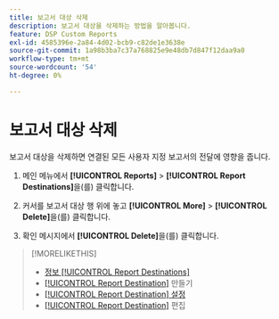 ```yaml
---
title: 보고서 대상 삭제
description: 보고서 대상을 삭제하는 방법을 알아봅니다.
feature: DSP Custom Reports
exl-id: 4585396e-2a84-4d02-bcb9-c82de1e3638e
source-git-commit: 1a98b3ba7c37a768825e9e48db7d847f12daa9a0
workflow-type: tm+mt
source-wordcount: '54'
ht-degree: 0%

---
```


# 보고서 대상 삭제

보고서 대상을 삭제하면 연결된 모든 사용자 지정 보고서의 전달에 영향을 줍니다.

1. 메인 메뉴에서 **[!UICONTROL Reports]** > **[!UICONTROL Report Destinations]**&#x200B;을(를) 클릭합니다.

1. 커서를 보고서 대상 행 위에 놓고 **[!UICONTROL More]** > **[!UICONTROL Delete]**&#x200B;을(를) 클릭합니다.

1. 확인 메시지에서 **[!UICONTROL Delete]**&#x200B;을(를) 클릭합니다.

>[!MORELIKETHIS]
>
>* [정보 [!UICONTROL Report Destinations]](/help/dsp/reports/report-destinations/report-destination-about.md)
>* [[!UICONTROL Report Destination]](/help/dsp/reports/report-destinations/report-destination-create.md) 만들기
>* [[!UICONTROL Report Destination] 설정](/help/dsp/reports/report-destinations/report-destination-settings.md)
>* [[!UICONTROL Report Destination]](/help/dsp/reports/report-destinations/report-destination-edit.md) 편집
